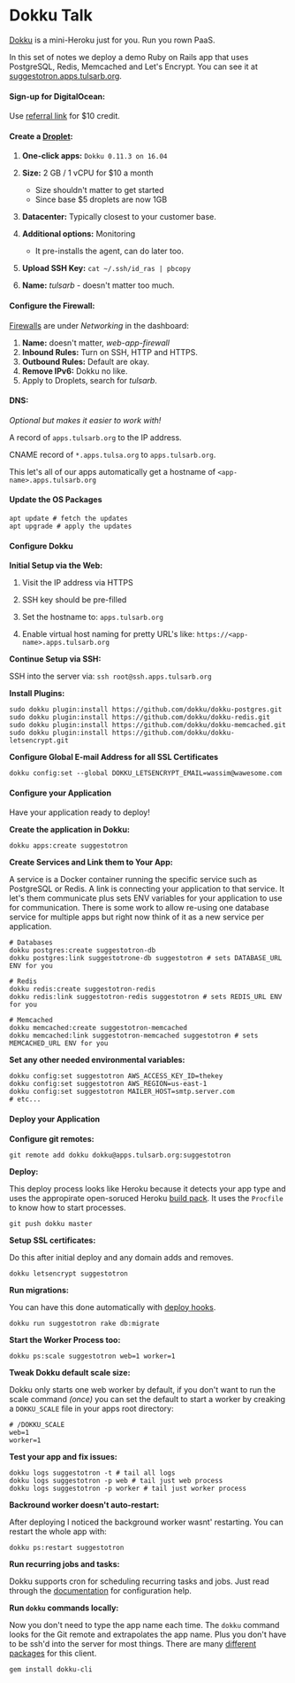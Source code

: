 # Dokku Talk

[Dokku](http://dokku.viewdocs.io/dokku/) is a mini-Heroku just for you. Run you rown PaaS. 

In this set of notes we deploy a demo Ruby on Rails app that uses PostgreSQL, Redis, Memcached and Let's Encrypt. You can see it at [suggestotron.apps.tulsarb.org](https://suggestotron.apps.tulsarb.org/).

#### Sign-up for DigitalOcean:

Use [referral link](https://m.do.co/c/8f0f950f85db) for $10 credit.

#### Create a [Droplet](https://cloud.digitalocean.com/droplets):

1. **One-click apps:** `Dokku 0.11.3 on 16.04`

2. **Size:** 2 GB / 1 vCPU for $10 a month
   * Size shouldn't matter to get started
   * Since base $5 droplets are now 1GB
3. **Datacenter:** Typically closest to your customer base.
4. **Additional options:** Monitoring
   * It pre-installs the agent, can do later too.
5. **Upload SSH Key:** `cat ~/.ssh/id_ras | pbcopy`
6. **Name:** *tulsarb* - doesn't matter too much.

#### Configure the Firewall:

[Firewalls](https://cloud.digitalocean.com/networking/firewalls) are under *Networking* in the dashboard:

1. **Name:** doesn't matter, _web-app-firewall_
2. **Inbound Rules:** Turn on SSH, HTTP and HTTPS.
3. **Outbound Rules:** Default are okay.
4. **Remove IPv6:** Dokku no like.
5. Apply to Droplets, search for *tulsarb*.

#### DNS:

*Optional but makes it easier to work with!*

A record of `apps.tulsarb.org` to the IP address.

CNAME record of `*.apps.tulsa.org` to `apps.tulsarb.org`.

This let's all of our apps automatically get a hostname of `<app-name>.apps.tulsarb.org`

#### Update the OS Packages

``` shell
apt update # fetch the updates
apt upgrade # apply the updates
```

#### Configure Dokku

**Initial Setup via the Web:**

1. Visit the IP address via HTTPS

2. SSH key should be pre-filled

3. Set the hostname to: `apps.tulsarb.org`

4. Enable virtual host naming for pretty URL's like: `https://<app-name>.apps.tulsarb.org`


**Continue Setup via SSH:**

SSH into the server via: `ssh root@ssh.apps.tulsarb.org`

**Install Plugins:**

``` shell
sudo dokku plugin:install https://github.com/dokku/dokku-postgres.git
sudo dokku plugin:install https://github.com/dokku/dokku-redis.git
sudo dokku plugin:install https://github.com/dokku/dokku-memcached.git
sudo dokku plugin:install https://github.com/dokku/dokku-letsencrypt.git
```

**Configure Global E-mail Address for all SSL Certificates**
```
dokku config:set --global DOKKU_LETSENCRYPT_EMAIL=wassim@wawesome.com
```

#### Configure your Application

Have your application ready to deploy!

**Create the application in Dokku:**

``` shell
dokku apps:create suggestotron
```

**Create Services and Link them to Your App:**

A service is a Docker container running the specific service such as PostgreSQL or Redis. A link is connecting your application to that service. It let's them communicate plus sets ENV variables for your application to use for communication. There is some work to allow re-using one database service for multiple apps but right now think of it as a new service per application.

``` shell
# Databases
dokku postgres:create suggestotron-db
dokku postgres:link suggestotrone-db suggestotron # sets DATABASE_URL ENV for you
```

``` shell
# Redis
dokku redis:create suggestotron-redis
dokku redis:link suggestotron-redis suggestotron # sets REDIS_URL ENV for you
```

``` shell
# Memcached
dokku memcached:create suggestotron-memcached
dokku memcached:link suggestotron-memcached suggestotron # sets MEMCACHED_URL ENV for you
```

**Set any other needed environmental variables:**

```shell
dokku config:set suggestotron AWS_ACCESS_KEY_ID=thekey 
dokku config:set suggestotron AWS_REGION=us-east-1
dokku config:set suggestotron MAILER_HOST=smtp.server.com
# etc...
```

#### Deploy your Application

**Configure git remotes:**

``` shell
git remote add dokku dokku@apps.tulsarb.org:suggestotron
```
**Deploy:**

This deploy process looks like Heroku because it detects your app type and uses the appropirate open-soruced Heroku [build pack](https://devcenter.heroku.com/articles/buildpacks). It uses the `Procfile` to know how to start processes.

``` shell
git push dokku master
```

**Setup SSL certificates:**

Do this after initial deploy and any domain adds and removes.

``` shell
dokku letsencrypt suggestotron
```
**Run migrations:**

You can have this done automatically with [deploy hooks](http://dokku.viewdocs.io/dokku/advanced-usage/deployment-tasks/).

``` shell
dokku run suggestotron rake db:migrate
```

**Start the Worker Process too:**

``` shell
dokku ps:scale suggestotron web=1 worker=1
```

**Tweak Dokku default scale size:**

Dokku only starts one web worker by default, if you don't want to run the scale command _(once)_ you can set the default to start a worker by creaking a `DOKKU_SCALE` file in your apps root directory:

```shell
# /DOKKU_SCALE
web=1
worker=1
```

**Test your app and fix issues:**

``` shell
dokku logs suggestotron -t # tail all logs
dokku logs suggestotron -p web # tail just web process
dokku logs suggestotron -p worker # tail just worker process
```

**Backround worker doesn't auto-restart:**

After deploying I noticed the background worker wasnt' restarting. You can restart the whole app with:

``` shell
dokku ps:restart suggestotron
```

**Run recurring jobs and tasks:**

Dokku supports cron for scheduling recurring tasks and jobs. Just read through the [documentation](http://dokku.viewdocs.io/dokku/deployment/one-off-processes/#general-cron-recommendations) for configuration help.

**Run `dokku` commands locally:**

Now you don't need to type the app name each time. The `dokku` command looks for the Git remote and extrapolates the app name. Plus you don't have to be ssh'd into the server for most things. There are many [different packages](https://github.com/dokku/dokku/blob/master/docs/community/clients.md) for this client.

``` shell
gem install dokku-cli
```


